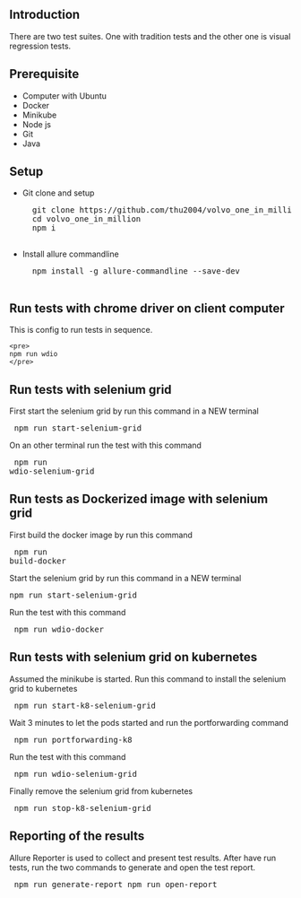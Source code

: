 ## Introduction

There are two test suites. One with tradition tests and the other one is visual regression tests.

## Prerequisite

* Computer with Ubuntu
* Docker
* Minikube
* Node js
* Git
* Java

## Setup

* Git clone and setup

    <pre>
    git clone https://github.com/thu2004/volvo_one_in_million.git
    cd volvo_one_in_million
    npm i
    </pre>

* Install allure commandline

    <pre>
    npm install -g allure-commandline --save-dev
    </pre>


## Run tests with chrome driver on client computer

This is config to run tests in sequence.

    <pre>
    npm run wdio
    </pre>

## Run tests with selenium grid
First start the selenium grid by run this command in a NEW terminal
    <pre>
    npm run start-selenium-grid
    </pre>

On an other terminal run the test with this command
    <pre>
    npm run wdio-selenium-grid
    </pre>

## Run tests as Dockerized image with selenium grid
First build the docker image by run this command
    <pre>
    npm run build-docker
    </pre>

Start the selenium grid by run this command in a NEW terminal
    <pre>
    npm run start-selenium-grid
    </pre>

Run the test with this command
    <pre>
    npm run wdio-docker
    </pre>

## Run tests with selenium grid on kubernetes
Assumed the minikube is started. Run this command to install the selenium grid to kubernetes
    <pre>
    npm run start-k8-selenium-grid
    </pre>

Wait 3 minutes to let the pods started and run the portforwarding command
    <pre>
    npm run portforwarding-k8
    </pre>
Run the test with this command
    <pre>
    npm run wdio-selenium-grid
    </pre>
Finally remove the selenium grid from kubernetes
    <pre>
    npm run stop-k8-selenium-grid
    </pre>

## Reporting of the results

Allure Reporter is used to collect and present test results. After have run tests, run the two commands to generate and open the test report.
    <pre>
    npm run generate-report
    npm run open-report
    </pre>

